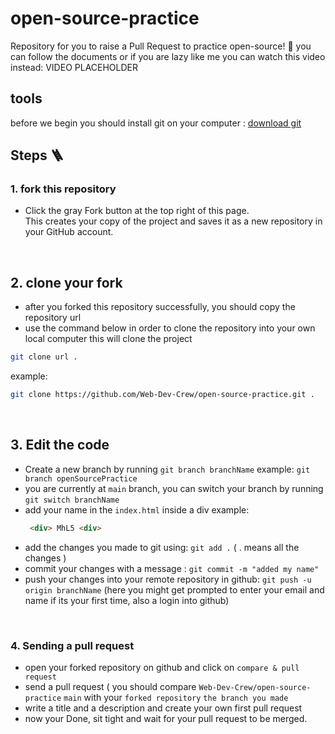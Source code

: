 # open-source-practice

Repository for you to raise a Pull Request to practice open-source! 🎉
you can follow the documents or if you are lazy like me you can watch this video instead: VIDEO PLACEHOLDER

## tools

before we begin you should install git on your computer : [download git](https://www.git-scm.com/)

## Steps 🪜

### 1. fork this repository 
- Click the gray Fork button at the top right of this page. <br/> This creates your copy of the project and saves it as a new repository in your GitHub account.

<br/>

## 2. clone your fork
- after you forked this repository successfully, you should copy the repository url
- use the command below in order to clone the repository into your own local computer
  this will clone the project
```bash
git clone url .
```
example: 
```bash
git clone https://github.com/Web-Dev-Crew/open-source-practice.git .
```

<br/>

## 3. Edit the code

- Create a new branch by running `git branch branchName`
  example: `git branch openSourcePractice`
- you are currently at `main` branch, you can switch your branch by running `git switch branchName`
- add your name in the `index.html` inside a div 
  example: 
  ```html
   <div> MhL5 <div>
  ```
- add the changes you made to git using: `git add .` ( . means all the changes )
- commit your changes with a message : `git commit -m "added my name"`
- push your changes into your remote repository in github: `git push -u origin branchName` (here you might get prompted to enter your email and name if its your first time, also a login into github)

<br/>

### 4. Sending a pull request

- open your forked repository on github and click on `compare & pull request`
- send a pull request
( you should compare `Web-Dev-Crew/open-source-practice` `main` with your `forked repository` `the branch you made`
- write a title and a description and create your own first pull request
- now your Done, sit tight and wait for your pull request to be merged.

